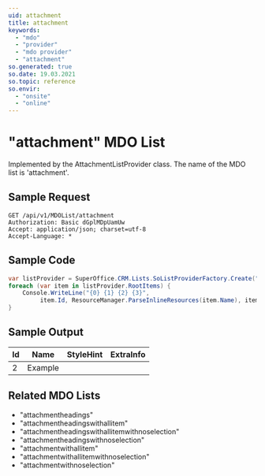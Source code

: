 ```yaml
---
uid: attachment
title: attachment
keywords:
  - "mdo"
  - "provider"
  - "mdo provider"
  - "attachment"
so.generated: true
so.date: 19.03.2021
so.topic: reference
so.envir:
  - "onsite"
  - "online"
---
```


# "attachment" MDO List




Implemented by the <see cref="T:SuperOffice.CRM.Lists.AttachmentListProvider">AttachmentListProvider</see> class.
The name of the MDO list is 'attachment'.




## Sample Request

```http!
GET /api/v1/MDOList/attachment
Authorization: Basic dGplMDpUamUw
Accept: application/json; charset=utf-8
Accept-Language: *

```

## Sample Code
```cs
var listProvider = SuperOffice.CRM.Lists.SoListProviderFactory.Create("attachment", forceFlatList: true);
foreach (var item in listProvider.RootItems) {
    Console.WriteLine("{0} {1} {2} {3}", 
         item.Id, ResourceManager.ParseInlineResources(item.Name), item.StyleHint, item.ExtraInfo);
}
```

## Sample Output

|Id   | Name  |StyleHint|ExtraInfo |
| --- | ----- | ------- | -------- |
| 2 | Example | | |


## Related MDO Lists

* "attachmentheadings"
* "attachmentheadingswithallitem"
* "attachmentheadingswithallitemwithnoselection"
* "attachmentheadingswithnoselection"
* "attachmentwithallitem"
* "attachmentwithallitemwithnoselection"
* "attachmentwithnoselection"
